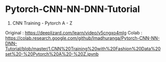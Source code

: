 # Pytorch-CNN-NN-DNN-Tutorial

1. CNN Training - Pytorch A - Z

Original : https://deeplizard.com/learn/video/v5cngxo4mIg
Colab : https://colab.research.google.com/github/lmadhuranga/Pytorch-CNN-NN-DNN-Tutorial/blob/master/1.CNN%20Training%20with%20Fashion%20Data%20set%20-%20Pytorch%20A%20-%20Z.ipynb
